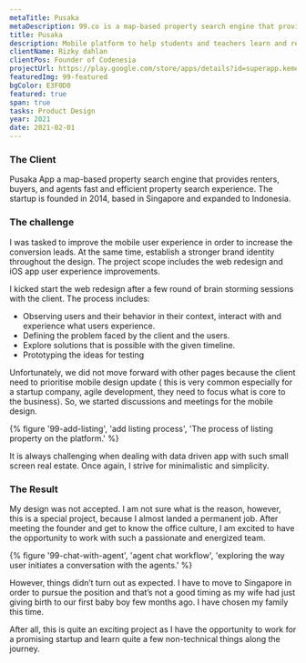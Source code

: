 ```yaml
---
metaTitle: Pusaka
metaDescription: 99.co is a map-based property search engine that provides renters, buyers, and agents fast and efficient property search experience.
title: Pusaka
description: Mobile platform to help students and teachers learn and religious activities during the covid-19 pandemic.
clientName: Rizky dahlan
clientPos: Founder of Codenesia
projectUrl: https://play.google.com/store/apps/details?id=superapp.kemenag.go.id
featuredImg: 99-featured
bgColor: E3F0D0
featured: true
span: true
tasks: Product Design
year: 2021
date: 2021-02-01
---
```


<div class="col-start-3 col-end-9 work-desc">

<h3>The Client</h3>

<a href="https://play.google.com/store/apps/details?id=superapp.kemenag.go.id" target="_blank" style="text-decoration: none;">Pusaka App</a> a map-based property search engine that provides renters, buyers, and agents fast and efficient property search experience. The startup is founded in 2014, based in Singapore and expanded to Indonesia.

<h3>The challenge</h3>

I was tasked to improve the mobile user experience in order to increase the conversion leads. At the same time, establish a stronger brand identity throughout the design. The project scope includes the web redesign and iOS app user experience improvements.

I kicked start the web redesign after a few round of brain storming sessions with the client. The process includes:

- Observing users and their behavior in their context, interact with and experience what users experience.
- Defining the problem faced by the client and the users.
- Explore solutions that is possible with the given timeline.
- Prototyping the ideas for testing

Unfortunately, we did not move forward with other pages because the client need to prioritise mobile design update ( this is very common especially for a startup company, agile development, they need to focus what is core to the business). So, we started discussions and meetings for the mobile design.

</div>

<div class="col-start-2 col-end-10">
{% figure '99-add-listing', 'add listing process', 'The process of listing property on the platform.' %}
</div>

<div class="col-start-3 col-end-9">

It is always challenging when dealing with data driven app with such small screen real estate. Once again, I strive for minimalistic and simplicity.

### The Result

My design was not accepted. I am not sure what is the reason, however, this is a special project, because I almost landed a permanent job. After meeting the founder and get to know the office culture, I am excited to have the opportunity to work with such a passionate and energized team.

</div>
<div class="col-start-2 col-end-10">

{% figure '99-chat-with-agent', 'agent chat workflow', 'exploring the way user initiates a conversation with the agents.' %}

</div>
<div class="col-start-3 col-end-9">

However, things didn’t turn out as expected. I have to move to Singapore in order to pursue the position and that’s not a good timing as my wife had just giving birth to our first baby boy few months ago. I have chosen my family this time.

After all, this is quite an exciting project as I have the opportunity to work for a promising startup and learn quite a few non-technical things along the journey.

</div>
